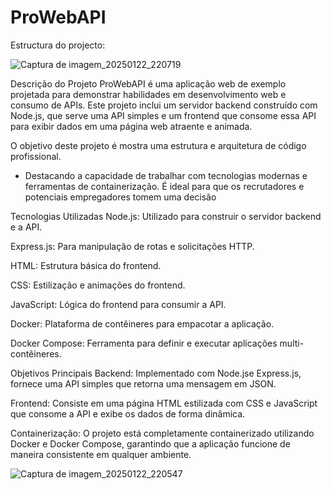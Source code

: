 # ProWebAPI

Estructura do projecto:


![Captura de imagem_20250122_220719](https://github.com/user-attachments/assets/d3c1bbc8-d5a9-4f59-9052-4d00aa863f97)


Descrição do Projeto
ProWebAPI é uma aplicação web de exemplo projetada para demonstrar habilidades em desenvolvimento web e consumo de APIs. 
Este projeto inclui um servidor backend construído com Node.js, que serve uma API simples e um frontend que consome essa API para exibir dados em uma página web atraente e animada.

O objetivo deste projeto é mostra uma estrutura e arquitetura de código profissional. 
- Destacando a capacidade de trabalhar com tecnologias modernas e ferramentas de containerização.
  É ideal para que os recrutadores e potenciais empregadores tomem uma decisão

Tecnologias Utilizadas
Node.js: Utilizado para construir o servidor backend e a API.

Express.js: Para manipulação de rotas e solicitações HTTP.

HTML: Estrutura básica do frontend.

CSS: Estilização e animações do frontend.

JavaScript: Lógica do frontend para consumir a API.

Docker: Plataforma de contêineres para empacotar a aplicação.

Docker Compose: Ferramenta para definir e executar aplicações multi-contêineres.

Objetivos Principais
Backend: Implementado com Node.jse Express.js, fornece uma API simples que retorna uma mensagem em JSON.

Frontend: Consiste em uma página HTML estilizada com CSS e JavaScript que consome a API e exibe os dados de forma dinâmica.

Containerização: O projeto está completamente containerizado utilizando Docker e Docker Compose, garantindo que a aplicação funcione de maneira consistente em qualquer ambiente.

![Captura de imagem_20250122_220547](https://github.com/user-attachments/assets/3bd0657d-974d-4172-b7bf-f01b6044b09d)




